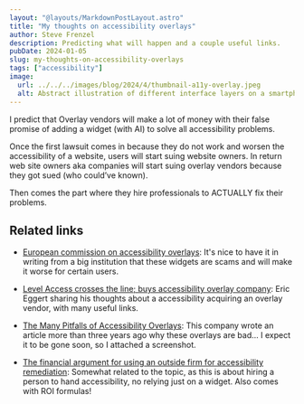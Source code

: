 ```yaml
---
layout: "@layouts/MarkdownPostLayout.astro"
title: "My thoughts on accessibility overlays"
author: Steve Frenzel
description: Predicting what will happen and a couple useful links.
pubDate: 2024-01-05
slug: my-thoughts-on-accessibility-overlays
tags: ["accessibility"]
image:
  url: ../../../images/blog/2024/4/thumbnail-a11y-overlay.jpeg
  alt: Abstract illustration of different interface layers on a smartphone
---
```


I predict that Overlay vendors will make a lot of money with their false promise of adding a widget (with AI) to solve all accessibility problems.

Once the first lawsuit comes in because they do not work and worsen the accessibility of a website, users will start suing website owners. In return web site owners aka companies will start suing overlay vendors because they got sued (who could’ve known).

Then comes the part where they hire professionals to ACTUALLY fix their problems.

## Related links

- [European commission on accessibility overlays](https://commission.europa.eu/resources-partners/europa-web-guide/design-content-and-development/accessibility/testing-early-and-regularly/accessibility-overlays_en): It's nice to have it in writing from a big institution that these widgets are scams and will make it worse for certain users.

- [Level Access crosses the line; buys accessibility overlay company](https://yatil.net/blog/level-access-userway): Eric Eggert sharing his thoughts about a accessibility acquiring an overlay vendor, with many useful links.

- [The Many Pitfalls of Accessibility Overlays](https://www.levelaccess.com/blog/the-many-pitfalls-of-accessibility-overlays/): This company wrote an article more than three years ago why these overlays are bad... I expect it to be gone soon, so I attached a screenshot.

- [The financial argument for using an outside firm for accessibility remediation](https://karlgroves.com/the-financial-argument-for-using-an-outside-firm-for-accessibility-remediation/): Somewhat related to the topic, as this is about hiring a person to hand accessibility, no relying just on a widget. Also comes with ROI formulas!

